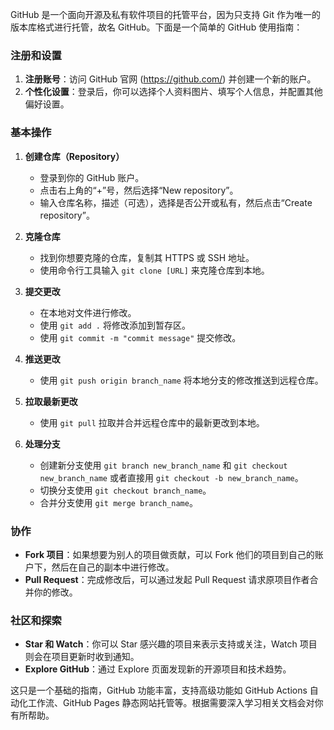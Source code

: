 GitHub 是一个面向开源及私有软件项目的托管平台，因为只支持 Git 作为唯一的版本库格式进行托管，故名 GitHub。下面是一个简单的 GitHub 使用指南：

### 注册和设置
1. **注册账号**：访问 GitHub 官网 (https://github.com/) 并创建一个新的账户。
2. **个性化设置**：登录后，你可以选择个人资料图片、填写个人信息，并配置其他偏好设置。

### 基本操作
1. **创建仓库（Repository）**
   - 登录到你的 GitHub 账户。
   - 点击右上角的“+”号，然后选择“New repository”。
   - 输入仓库名称，描述（可选），选择是否公开或私有，然后点击“Create repository”。

2. **克隆仓库**
   - 找到你想要克隆的仓库，复制其 HTTPS 或 SSH 地址。
   - 使用命令行工具输入 `git clone [URL]` 来克隆仓库到本地。

3. **提交更改**
   - 在本地对文件进行修改。
   - 使用 `git add .` 将修改添加到暂存区。
   - 使用 `git commit -m "commit message"` 提交修改。

4. **推送更改**
   - 使用 `git push origin branch_name` 将本地分支的修改推送到远程仓库。

5. **拉取最新更改**
   - 使用 `git pull` 拉取并合并远程仓库中的最新更改到本地。

6. **处理分支**
   - 创建新分支使用 `git branch new_branch_name` 和 `git checkout new_branch_name` 或者直接用 `git checkout -b new_branch_name`。
   - 切换分支使用 `git checkout branch_name`。
   - 合并分支使用 `git merge branch_name`。

### 协作
- **Fork 项目**：如果想要为别人的项目做贡献，可以 Fork 他们的项目到自己的账户下，然后在自己的副本中进行修改。
- **Pull Request**：完成修改后，可以通过发起 Pull Request 请求原项目作者合并你的修改。

### 社区和探索
- **Star 和 Watch**：你可以 Star 感兴趣的项目来表示支持或关注，Watch 项目则会在项目更新时收到通知。
- **Explore GitHub**：通过 Explore 页面发现新的开源项目和技术趋势。

这只是一个基础的指南，GitHub 功能丰富，支持高级功能如 GitHub Actions 自动化工作流、GitHub Pages 静态网站托管等。根据需要深入学习相关文档会对你有所帮助。
